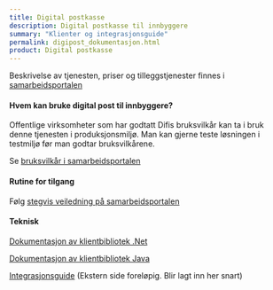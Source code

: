 ```yaml
---
title: Digital postkasse
description: Digital postkasse til innbyggere
summary: "Klienter og integrasjonsguide"
permalink: digipost_dokumentasjon.html
product: Digital postkasse
---
```


Beskrivelse av tjenesten, priser og tilleggstjenester finnes i [samarbeidsportalen](https://samarbeid.difi.no/felleslosninger/digital-postkasse-til-innbyggere)

#### Hvem kan bruke digital post til innbyggere?
Offentlige virksomheter som har godtatt Difis bruksvilkår kan ta i bruk denne tjenesten i produksjonsmiljø. Man kan gjerne teste løsningen i testmiljø før man godtar bruksvilkårene.

Se [bruksvilkår i samarbeidsportalen](https://samarbeid.difi.no/bruksvilkar/bruksvilkar-difis-felleslosninger)

#### Rutine for tilgang
Følg [stegvis veiledning på samarbeidsportalen](https://samarbeid.difi.no/felleslosninger/digital-postkasse-til-innbyggere/ta-i-bruk-digital-postkasse)

#### Teknisk
[Dokumentasjon av klientbibliotek .Net](http://difi.github.io/sikker-digital-post-klient-dotnet/v2/)

[Dokumentasjon av klientbibliotek Java](http://difi.github.io/sikker-digital-post-klient-java/v5/) 

[Integrasjonsguide](https://begrep.difi.no/SikkerDigitalPost/) (Ekstern side foreløpig. Blir lagt inn her snart) 



